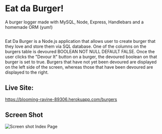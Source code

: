 # Eat da Burger!
A burger logger made with MySQL, Node, Express, Handlebars and a homemade ORM (yum!)

##
Eat Da Burger is a Node.js application that allows user to create burger that they love and store them via SQL database. One of the columns on the burgers table is devoured BOOLEAN NOT NULL DEFAULT FALSE. Once the user clicks the "Devour It" button on a burger, the devoured boolean on that burger is set to true. Burgers that have not yet been devoured are displayed on the left side of the screen, whereas those that have been devoured are displayed to the right.

## Live Site:
https://blooming-ravine-89306.herokuapp.com/burgers

## Screen Shot
![Screen shot](https://user-images.githubusercontent.com/15266541/45729172-e9620500-bb90-11e8-8089-d6af7305002d.jpg)
Index Page


